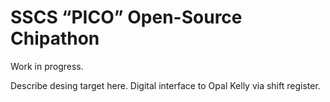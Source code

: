 # SSCS “PICO” Open-Source Chipathon

Work in progress.

Describe desing target here.
Digital interface to Opal Kelly via shift register.
